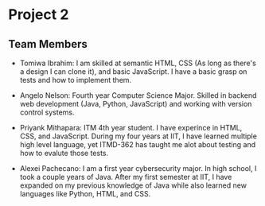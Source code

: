 # Project 2

## Team Members

* Tomiwa Ibrahim: I am skilled at semantic HTML, CSS (As long as there's a
  design I can clone it), and basic JavaScript. I have a basic grasp on tests
  and how to implement them.

* Angelo Nelson: Fourth year Computer Science Major. Skilled in backend web
  development (Java, Python, JavaScript) and working with version control systems.
  
* Priyank Mithapara: ITM 4th year student. I have experince in HTML, CSS, and JavaScript. During my four years at IIT, I have learned multiple high level language, yet ITMD-362 has taught me alot about testing and how to evalute those tests.

* Alexei Pachecano: I am a first year cybersecurity major. In high school, I took a couple years of Java. After my first semester at IIT, I have expanded on my previous knowledge of Java while also learned new languages like Python, HTML, and CSS.
